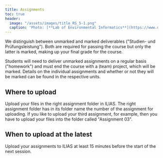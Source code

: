 ```yaml
---
title: Assignments
toc: true
header:
  image: "/assets/images/title_RS_5-1.png"
  caption: 'Photo: [**Lab of Environmental Informatics**](https://www.uni-marburg.de/en/fb19/disciplines/physisch/environmentalinformatics){:target="_blank"}'
---
```


We distinguish between unmarked and marked deliverables ("Studien- und Prüfungsleistung"). 
Both are required for passing the course but only the latter is marked, making up your final grade for the course.

Students will need to deliver unmarked assignments on a regular basis ("homework") and must end the course with a (team) project, which will be marked.
Details on the individual assignments and whether or not they will be marked can be found in the respective units.


## Where to upload
Upload your files in the right assignment folder in ILIAS. The right assignment folder has in its folder name the number of the assignment for uploading.
If you like to upload your third assignment, for example, then you have to upload your files into the folder called "Assignment 03".

## When to upload at the latest
Upload your assignments to ILIAS at least 15 minutes before the start of the next session.


<!--

## Submission dates

|Assignment|Date|
|unit01-1|28.10.2022| 
|unit01-2|11.11.2022|
|unit02|18.11.2022|
|unit03-1|25.11.2022|
|unit03-2|02.12.2022|
|unit04-1|09.12.2022|
|unit04-2|23.12.2022|
|project concept|09.01.2023 23:59|
|final team project|10.03.2023 23:59




### Unmarked deliverables

xxx


### Marked deliverables

xxx


### Final team project

xxx

-->
